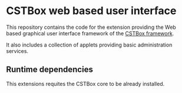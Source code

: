 # CSTBox web based user interface

This repository contains the code for the extension providing the Web based 
graphical user interface framework
of the [CSTBox framework](http://cstbox.cstb.fr). 

It also includes a collection of applets
providing basic administration services.


## Runtime dependencies

This extensions requites the CSTBox core to be already installed.

